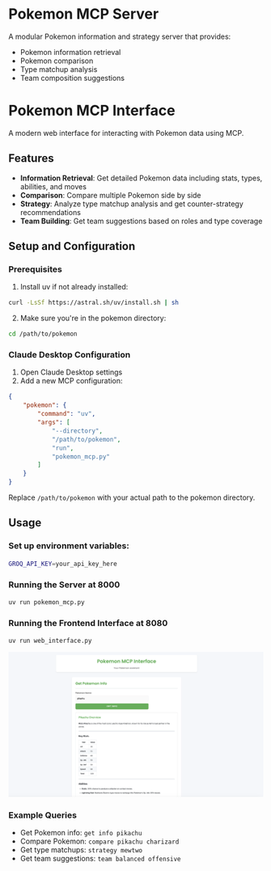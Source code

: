 # Pokemon MCP Server

A modular Pokemon information and strategy server that provides:
- Pokemon information retrieval
- Pokemon comparison
- Type matchup analysis
- Team composition suggestions

# Pokemon MCP Interface

A modern web interface for interacting with Pokemon data using MCP.

## Features

- **Information Retrieval**: Get detailed Pokemon data including stats, types, abilities, and moves
- **Comparison**: Compare multiple Pokemon side by side
- **Strategy**: Analyze type matchup analysis and get counter-strategy recommendations
- **Team Building**: Get team suggestions based on roles and type coverage

## Setup and Configuration

### Prerequisites

1. Install uv if not already installed:
```bash
curl -LsSf https://astral.sh/uv/install.sh | sh
```

2. Make sure you're in the pokemon directory:
```bash
cd /path/to/pokemon
```

### Claude Desktop Configuration
1. Open Claude Desktop settings
2. Add a new MCP configuration:
```json
{
    "pokemon": {
        "command": "uv",
        "args": [
            "--directory",
            "/path/to/pokemon",
            "run",
            "pokemon_mcp.py"
        ]
    }
}
```
Replace `/path/to/pokemon` with your actual path to the pokemon directory.

## Usage

### Set up environment variables:
   ```bash
   GROQ_API_KEY=your_api_key_here
   ```

### Running the Server at 8000
```bash
uv run pokemon_mcp.py
```

### Running the Frontend Interface at 8080
```bash
uv run web_interface.py
```
![Pokemon MCP Interface](img/MCP_INTERFACE.png)

### Example Queries

- Get Pokemon info: `get info pikachu`
- Compare Pokemon: `compare pikachu charizard`
- Get type matchups: `strategy mewtwo`
- Get team suggestions: `team balanced offensive`
